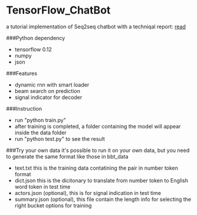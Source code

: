 # TensorFlow_ChatBot
a tutorial implementation of Seq2seq chatbot with a techniqal report: [read](https://docs.google.com/gview?url=http://sudongqi.com/Documents/2016_02.pdf&embedded=true)

###Python dependency
* tensorflow 0.12
* numpy
* json

###Features
* dynamic rnn with smart loader
* beam search on prediction
* signal indicator for decoder

###Instruction
* run "python train.py"
* after training is completed, a folder containing the model will appear inside the data folder
* run "python test.py" to see the result

###Try your own data
it's possible to run it on your own data, but you need to generate the same format like those in bbt_data
* text.txt      this is the training data contatining the pair in number token format
* dict.json     this is the dicitonary to translate from number token to English word token in test time
* actors.json   (optional), this is for signal indication in test time
* summary.json  (optional), this file contain the length info for selecting the right bucket options for training
